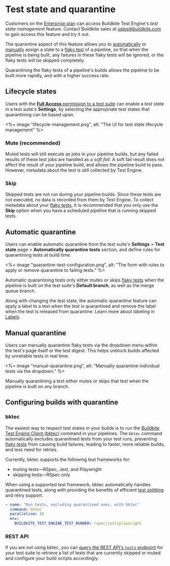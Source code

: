 # Test state and quarantine

Customers on the [Enterprise plan](https://buildkite.com/pricing) can access Buildkite Test Engine's _test state management_ feature. Contact Buildkite sales at sales@buildkite.com to gain access this feature and try it out.

The quarantine aspect of this feature allows you to [automatically](#automatic-quarantine) or [manually](#manual-quarantine) assign a state to a [flaky test](/docs/test-engine/test-suites/flaky-test-management#detecting-flaky-tests) of a pipeline, so that when the pipeline is being built, any failures in these flaky tests will be ignored, or the flaky tests will be skipped completely.

Quarantining the flaky tests of a pipeline's builds allows the pipeline to be built more rapidly, and with a higher success rate.

## Lifecycle states

Users with the [**Full Access** permission to a test suite](/docs/test-engine/test-suites/permissions#manage-teams-and-permissions-test-suite-level-permissions) can enable a _test state_ in a test suite's **Settings**, by selecting the appropriate test states that quarantining can be based upon.

<%= image "lifecycle-management.png", alt: "The UI for test state lifecycle management" %>

### Mute (recommended)

Muted tests will still execute as jobs in your pipeline builds, but any failed results of these test jobs are handled as a _soft fail_. A soft fail result does not affect the result of your pipeline build, and allows the pipeline build to pass. However, metadata about the test is still collected by Test Engine.

### Skip

Skipped tests are not run during your pipeline builds. Since these tests are not executed, no data is recorded from them by Test Engine. To collect metadata about your [flaky tests](/docs/test-engine/test-suites/flaky-test-management#detecting-flaky-tests), it is recommended that you only use the **Skip** option when you have a scheduled pipeline that is running skipped tests.

## Automatic quarantine

Users can enable automatic quarantine from the test suite's **Settings** > **Test state** page > **Automatically quarantine tests** section, and define rules for quarantining tests at build time.

<%= image "quarantine-test-configuration.png", alt: "The form with rules to apply or remove quarantine to failing tests." %>

Automatic quarantining tests only either mutes or skips [flaky tests](/docs/test-engine/test-suites/flaky-test-management#detecting-flaky-tests) when the pipeline is built on the test suite's **Default branch**, as well as the merge queue branch.

Along with changing the test state, the automatic quarantine feature can apply a label to a test when the test is quarantined and remove the label when the test is released from quarantine. Learn more about labeling in [Labels](/docs/test-engine/test-suites/labels).

## Manual quarantine

Users can manually quarantine flaky tests via the dropdown menu within the test's page itself or the test digest. This helps unblock builds affected by unreliable tests in real time.

<%= image "manual-quarantine.png", alt: "Manually quarantine individual tests via the dropdown." %>

Manually quarantining a test either mutes or skips that test when the pipeline is built on any branch.

## Configuring builds with quarantine

### bktec

The easiest way to respect test states in your builds is to run the [Buildkite Test Engine Client (bktec)](https://github.com/buildkite/test-engine-client) command in your pipelines. The `bktec` command automatically excludes quarantined tests from your test runs, preventing [flaky tests](/docs/test-engine/test-suites/flaky-test-management#detecting-flaky-tests) from causing build failures, leading to faster, more reliable builds, and less need for retries.

Currently, bktec supports the following test frameworks for:

- muting tests—RSpec, Jest, and Playwright
- skipping tests—RSpec only

When using a supported test framework, bktec automatically handles quarantined tests, along with providing the benefits of efficient [test splitting](/docs/test-engine/test-splitting) and retry support.

```yaml
- name: "Run tests, excluding quarantined ones, with bktec"
  command: bktec
  parallelism: 10
  env:
    BUILDKITE_TEST_ENGINE_TEST_RUNNER: rspec|jest|playwright
```

### REST API

If you are not using bktec, you can [query the REST API's `tests` endpoint](/docs/apis/rest-api/test-engine/quarantine) for your test suite to retrieve a list of tests that are currently skipped or muted and configure your build scripts accordingly.
